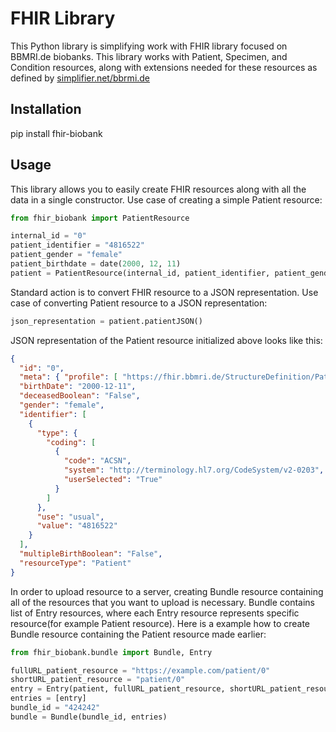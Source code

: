 # FHIR Library

This Python library is simplifying work with FHIR library focused on BBMRI.de biobanks.
This library works with Patient, Specimen, and Condition resources, along with
extensions needed for these resources as defined by [simplifier.net/bbrmi.de](https://simplifier.net/bbmri.de)

## Installation
pip install fhir-biobank

## Usage
This library allows you to easily create FHIR resources along with all the data in a single constructor.
Use case of creating a simple Patient resource:
```python
from fhir_biobank import PatientResource

internal_id = "0"
patient_identifier = "4816522"
patient_gender = "female"
patient_birthdate = date(2000, 12, 11)
patient = PatientResource(internal_id, patient_identifier, patient_gender, patient_birthdate)
```

Standard action is to convert FHIR resource to a JSON representation.
Use case of converting Patient resource to a JSON representation:

```python
json_representation = patient.patientJSON()
```

JSON representation of the Patient resource initialized above looks like this:
```json
{
  "id": "0",
  "meta": { "profile": [ "https://fhir.bbmri.de/StructureDefinition/Patient" ] },
  "birthDate": "2000-12-11",
  "deceasedBoolean": "False",
  "gender": "female",
  "identifier": [
    {
      "type": {
        "coding": [
          {
            "code": "ACSN",
            "system": "http://terminology.hl7.org/CodeSystem/v2-0203",
            "userSelected": "True"
          }
        ]
      },
      "use": "usual",
      "value": "4816522"
    }
  ],
  "multipleBirthBoolean": "False",
  "resourceType": "Patient"
}
```
In order to upload resource to a server, creating Bundle resource containing all of the resources that you want to upload is necessary.
Bundle contains list of Entry resources, where each Entry resource represents specific resource(for example Patient resource).
Here is a example how to create Bundle resource containing the Patient resource made earlier:

```python
from fhir_biobank.bundle import Bundle, Entry

fullURL_patient_resource = "https://example.com/patient/0"
shortURL_patient_resource = "patient/0"
entry = Entry(patient, fullURL_patient_resource, shortURL_patient_resource)
entries = [entry]
bundle_id = "424242"
bundle = Bundle(bundle_id, entries)
```

